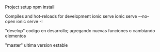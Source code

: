 Project setup
npm install

Compiles and hot-reloads for development
ionic serve
ionic serve --no-open
ionic serve -l



"develop"
codigo en desarrollo; agregando nuevas funciones o cambiando elementos

"master"
ultima version estable
